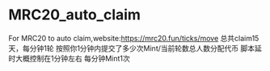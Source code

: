 # MRC20_auto_claim
For MRC20 to auto claim,website:https://mrc20.fun/ticks/move
总共claim15天，每分钟1轮
按照你1分钟内提交了多少次Mint/当前轮数总人数分配代币
脚本延时大概控制在1分钟左右 每分钟Mint1次



